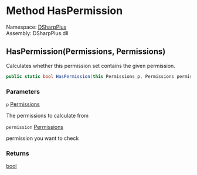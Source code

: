 # Method HasPermission

Namespace: [DSharpPlus](DSharpPlus.md)  
Assembly: DSharpPlus.dll

## <a id="DSharpPlus_PermissionMethods_HasPermission_DSharpPlus_Permissions_DSharpPlus_Permissions_"></a>HasPermission\(Permissions, Permissions\)

Calculates whether this permission set contains the given permission.

```csharp
public static bool HasPermission(this Permissions p, Permissions permission)
```

### Parameters

`p` [Permissions](DSharpPlus.Permissions.md)

The permissions to calculate from

`permission` [Permissions](DSharpPlus.Permissions.md)

permission you want to check

### Returns

[bool](https://learn.microsoft.com/dotnet/api/system.boolean)

